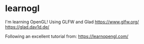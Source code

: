 # learnogl
I'm learning OpenGL!
Using GLFW and Glad
https://www.glfw.org/
https://glad.dav1d.de/

Following an excellent tutorial from:
https://learnopengl.com/
